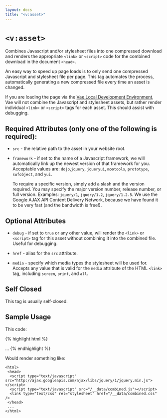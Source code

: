 ```yaml
---
layout: docs
title: "<v:asset>"
---
```


# `<v:asset>`

Combines Javascript and/or stylesheet files into one compressed download
and renders the appropriate `<link>` or `<script>` code for the combined
download in the document `<head>`.

An easy way to speed up page loads is to only send one compressed
Javascript and stylesheet file per page. This tag automates the process,
automatically generating a new compressed file every time an asset is
changed.

If you are loading the page via the [Vae Local Development
Environment](#vae_local), Vae will not combine the Javascript and
stylesheet assets, but rather render individual `<link>` or `<script>`
tags for each asset. This should assist with debugging.

## Required Attributes (only one of the following is required):

-   `src` - the relative path to the asset in your website root.

-   `framework` - if set to the name of a Javascript framework, we will
    automatically link up the newest version of that framework for you.
    Acceptable values are: `dojo`,`jquery`, `jqueryui`, `mootools`,
    `prototype`, `swfobject`, and `yui`.

    To require a specific version, simply add a slash and the
    version required. You may specify the major version number, release
    number, or full version. Examples: `jquery/1`, `jquery/1.2`,
    `jquery/1.2.5`. We use the Google AJAX API Content Delivery Network,
    because we have found it to be very fast (and the bandwidth
    is free!).

## Optional Attributes

-   `debug` - if set to `true` or any other value, will render the
    `<link>` or `<script>` tag for this asset without combining it into
    the combined file. Useful for debugging.

-   `href` - alias for the `src` attribute.

-   `media` - specify which media types the stylesheet will be used for.
    Accepts any value that is valid for the `media` attribute of the
    HTML `<link>` tag, including `screen`, `print`, and `all`.

## Self Closed

This tag is usually self-closed.

## Sample Usage

This code:

{% highlight html %}
<html>
 <head>
  <v:asset framework="jquery/1" />
  <v:asset src="/javascripts/main.js" />
  <v:asset src="/javascripts/sifr.js" />
  <v:asset src="/javascripts/jquery.lightbox.js" />
  <v:asset src="/stylesheets/main.sass" />
  <v:asset src="/stylesheets/homepage.sass" />
  <v:asset src="/stylesheets/projects.sass" />
  <v:asset src="/stylesheets/lightbox.css" />
 </head>
 ...
</html>
{% endhighlight %}

Would render something like:

    <html>
     <head>
      <script type="text/javascript" src="http://ajax.googleapis.com/ajax/libs/jquery/1/jquery.min.js"></script>
      <script type="text/javascript" src="/__data/combined.js"></script>
      <link type="text/css" rel="stylesheet" href="/__data/combined.css" />
     </head>
     ...
    </html>

